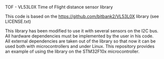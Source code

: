 TOF - VL53L0X Time of Flight distance sensor library

This code is based on the https://github.com/bitbank2/VL53L0X library (see LICENSE.txt)

This library has been modified to use it with several sensors on the I2C bus.
All hardware dependencies must be implemented by the user in his code.
All external dependencies are taken out of the library so that now it can be used both with microcontrollers and under Linux.
This repository provides an example of using the library on the STM32F10x microcontroller.

